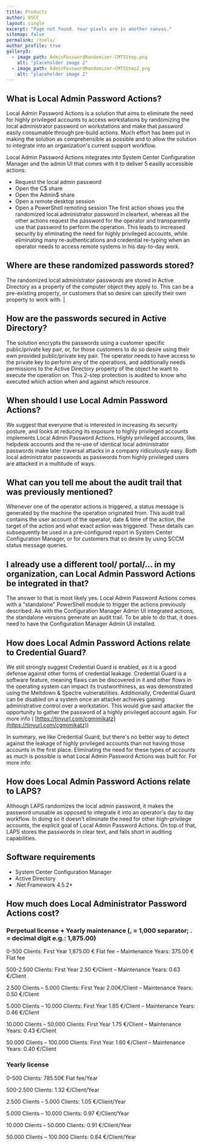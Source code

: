 ```yaml
---
title: Products
author: OSCC
layout: single
excerpt: "Page not found. Your pixels are in another canvas."
sitemap: false
permalink: /tools/
author_profile: true
gallery3:
  - image_path: AdminPasswordRandomizer-CMTSStep.png
    alt: "placeholder image 2"
  - image_path: AdminPasswordRandomizer-CMTSStep2.png
    alt: "placeholder image 2"
---
```



## What is Local Admin Password Actions?

Local Admin Password Actions is a solution that aims to eliminate the need for highly privileged accounts to access workstations by randomizing the local administrator password on workstations and make that password easily consumable through pre-build actions. Much effort has been put in making the solution as comprehensible as possible and to allow the solution to integrate into an organization&#39;s current support workflow.

Local Admin Password Actions integrates into System Center Configuration Manager and the admin UI that comes with it to deliver 5 easilly accessible actions:

- Request the local admin password
- Open the C$ share
- Open the Admin$ share
- Open a remote desktop session
- Open a PowerShell remoting session
 The first action shows you the randomized local administrator password in cleartext, whereas all the other actions request the password for the operator and transparently use that password to perform the operation. This leads to increased security by eliminating the need for highly privileged accounts, while eliminating many re-authentications and credential re-typing when an operator needs to access remote systems in his day-to-day work.
## Where are these randomized passwords stored?
The randomized local administrator passwords are stored in Active Directory as a property of the computer object they apply to. This can be a pre-existing property, or customers that so desire can specify their own property to work with. |

 


## How are the passwords secured in Active Directory?

The solution encrypts the passwords using a customer specific public/private key pair, or, for those customers to do so desire using their own provided public/private key pair. The operator needs to have access to the private key to perform any of the operations, and additionally needs permissions to the Active Directory property of the object he want to execute the operation on. This 2-step protection is audited to know who executed which action when and against which resource.

## When should I use Local Admin Password Actions?

We suggest that everyone that is interested in increasing its security posture, and looks at reducing its exposure to highly privileged accounts implements Local Admin Password Actions. Highly privileged accounts, like helpdesk accounts and the re-use of identical local administrator passwords make later traversal attacks in a company ridiculously easy. Both local administrator passwords as passwords from highly privileged users are attacked in a multitude of ways.

## What can you tell me about the audit trail that was previously mentioned?

Whenever one of the operator actions is triggered, a status message is generated by the machine the operation originated from. This audit trail contains the user account of the operator, date &amp; time of the action, the target of the action and what exact action was triggered. These details can subsequently be used in a pre-configured report in System Center Configuration Manager, or for customers that so desire by using SCCM status message queries.

## I already use a different tool/ portal/… in my organization, can Local Admin Password Actions be integrated in that?

The answer to that is most likely yes. Local Admin Password Actions comes with a &quot;standalone&quot; PowerShell module to trigger the actions previously described. As with the Configuration Manager Admin UI integrated actions, the standalone versions generate an audit trail. To be able to do that, it does need to have the Configuration Manager Admin UI installed.

## How does Local Admin Password Actions relate to Credential Guard?

We still strongly suggest Credential Guard is enabled, as it is a good defense against other forms of credential leakage. Credential Guard is a software feature, meaning flaws can be discovered in it and other flows in the operating system can impact its trustworthiness, as was demonstrated using the Meltdown &amp; Spectre vulnerabilities. Additionally, Credential Guard can be disabled on a system once an attacker achieves gaining administrative control over a workstation. This would give said attacker the opportunity to gather the password of a highly privileged account again. For more info ( [https://tinyurl.com/cgmimikatz](https://tinyurl.com/cgmimikatz))

In summary, we like Credential Guard, but there&#39;s no better way to detect against the leakage of highly privileged accounts than not having those accounts in the first place. Eliminating the need for these types of accounts as much is possible is what Local Admin Password Actions was built for. For more info:

## How does Local Admin Password Actions relate to LAPS?

Although LAPS randomizes the local admin password, it makes the password unusable as opposed to integrate it into an operator&#39;s day to day workflow. In doing so it doesn&#39;t eliminate the need for other high-privilege accounts, the explicit goal of Local Admin Password Actions. On top of that, LAPS stores the passwords in clear text, and falls short in auditing capabilities.

## Software requirements

- System Center Configuration Manager
- Active Directory
- .Net Framework 4.5.2+

## How much does Local Administrator Password Actions cost?

### Perpetual license + Yearly maintenance (, = 1,000 separator; . = decimal digit e.g.: 1,875.00)

0-500 Clients: First Year 1,875.00 € Flat fee – Maintenance Years: 375.00 € Flat fee

500-2.500 Clients: First Year 2.50 €/Client – Maintenance Years: 0.63 €/Client

2.500 Clients – 5.000 Clients: First Year 2.00€/Client – Maintenance Years: 0.50 €/Client

5.000 Clients – 10.000 Clients: First Year 1.85 €/Client – Maintenance Years: 0.46 €/Client

10.000 Clients – 50.000 Clients: First Year 1.75 €/Client – Maintenance Years: 0.43 €/Client

50.000 Clients – 100.000 Clients: First Year 1.60 €/Client – Maintenance Years: 0.40 €/Client

### Yearly license

0-500 Clients: 785.50€ Flat fee/Year

500-2.500 Clients: 1.32 €/Client/Year

2.500 Clients – 5.000 Clients: 1.05 €/Client/Year

5.000 Clients – 10.000 Clients: 0.97 €/Client/Year

10.000 Clients – 50.000 Clients: 0.91 €/Client/Year

50.000 Clients – 100.000 Clients: 0.84 €/Client/Year